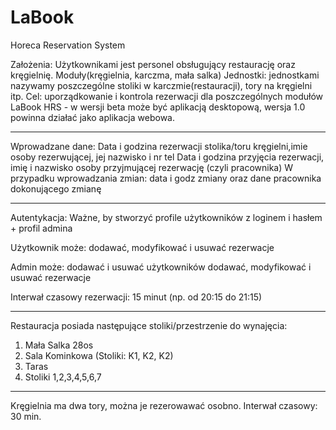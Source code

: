 # LaBook
Horeca Reservation System 

Założenia:
Użytkownikami jest personel obsługujący restaurację oraz kręgielnię.
Moduły(kręgielnia, karczma, mała salka)
Jednostki: jednostkami nazywamy poszczególne stoliki w karczmie(restauracji), tory na kręgielni itp.
Cel: uporządkowanie i kontrola rezerwacji dla poszczególnych modułów 
LaBook HRS - w wersji beta może być aplikacją desktopową, wersja 1.0 powinna działać jako aplikacja webowa. 

________________
Wprowadzane dane:
   Data i godzina rezerwacji stolika/toru kręgielni,imie osoby rezerwującej, jej nazwisko i nr tel
   Data i godzina przyjęcia rezerwacji, imię i nazwisko osoby przyjmującej rezerwację (czyli pracownika)
   W przypadku wprowadzania zmian: data i godz zmiany oraz dane pracownika dokonującego zmianę

________________
Autentykacja:
Ważne, by stworzyć profile użytkowników z loginem i hasłem + profil admina

Użytkownik może:
dodawać, modyfikować i usuwać rezerwacje

Admin może:
dodawać i usuwać użytkowników
dodawać, modyfikować i usuwać rezerwacje

Interwał czasowy rezerwacji: 15 minut (np. od 20:15 do 21:15)

________________________________________________________________
Restauracja posiada następujące stoliki/przestrzenie do wynajęcia:

1. Mała Salka 28os
2. Sala Kominkowa (Stoliki: K1, K2, K2)
3. Taras 
4. Stoliki 1,2,3,4,5,6,7

_____________________________________________________
Kręgielnia ma dwa tory, można je rezerowawać osobno. 
Interwał czasowy: 30 min.
